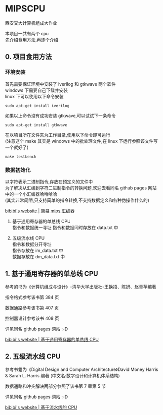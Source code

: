 # MIPSCPU

西安交大计算机组成大作业

本项目一共有两个 cpu  
先介绍食用方法,再逐个介绍

## 0. 项目食用方法

### 环境安装

首先需要保证环境中安装了 iverilog 和 gtkwave 两个软件  
windows 下需要自己下载并安装  
linux 下可以使用以下命令安装

```
sudo apt-get install iverilog
```

如果以上命令没有成功安装 gtkwave,可以试试下一条命令

```
sudo apt-get install gtkwave
```

在以项目所在文件夹为工作目录,使用以下命令即可运行  
(注意这个 make 其实是 windows 中的批处理文件,在 linux 下运行参照该文件写一个就好了)

```
make testbench
```

### 数据初始化

以字符表示二进制指令,存放在预定义的文件中  
为了解决从汇编到字符二进制指令的转换问题,欢迎去看同名 github pages 网站中的一个小汇编器哈哈哈哈  
(其实非常简陋,只支持简单的指令转换,不支持数据定义和各种伪操作什么的)

[bibibi's website | 简易 mips 汇编器](https://yishiyu.github.io/2019/12/25/%E7%AE%80%E6%98%93mips%E6%B1%87%E7%BC%96%E5%99%A8/)

1. 基于通用寄存器的单总线 CPU  
   指令和数据统一寻址
   指令和数据同时存放在 data.txt 中

2. 五级流水线 CPU  
   指令和数据分开寻址  
   指令存放在 im_data.txt 中  
   数据存放在 dm_data.txt 中

## 1. 基于通用寄存器的单总线 CPU

参考的书为《计算机组成与设计》-清华大学出版社-王换招、陈妍、赵青苹编著

指令格式参考该书第 384 页

数据通路参考该书第 407 页

控制器设计参考该书 408 页

详见同名 github pages 网站 :-D

[bibibi's website | 基于通用寄存器的单总线 CPU](<https://yishiyu.github.io/2020/01/02/%E8%AE%A1%E7%AE%97%E6%9C%BA%E7%BB%84%E6%88%90%E5%AE%9E%E9%AA%8C(%E4%B8%80)/>)

## 2. 五级流水线 CPU

参考书籍为《Digital Design and Computer Architecture》David Money Harris & Sarah L. Harris 编著
(中文名:数字设计和计算机体系结构)

数据通路和冲突解决两部分参照了该书第 7 章第 5 节

详见同名 github pages 网站 :-D

[bibibi's website | 基于流水线的 CPU](<https://yishiyu.github.io/2020/01/08/%E8%AE%A1%E7%AE%97%E6%9C%BA%E7%BB%84%E6%88%90%E5%AE%9E%E9%AA%8C(%E4%BA%8C)/>)
